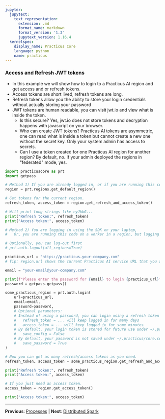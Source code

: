 ```yaml
---
jupyter:
  jupytext:
    text_representation:
      extension: .md
      format_name: markdown
      format_version: '1.3'
      jupytext_version: 1.16.4
  kernelspec:
    display_name: Practicus Core
    language: python
    name: practicus
---
```


### Access and Refresh JWT tokens

- In this example we will show how to login to a Practicus AI region and get access and or refresh tokens.
- Access tokens are short lived, refresh tokens are long.
- Refresh tokens allow you the ability to store your login credentials without actually storing your password
- JWT tokens are human readable, you can visit jwt.io and view what is inside the token.
    - Is this secure? Yes, jwt.io does not store tokens and decryption happens with javascript on your browser.
    - Who can create JWT tokens? Practicus AI tokens are asymmetric, one can read what is inside a token but cannot create a new one without the secret key. Only your system admin has access to secrets.
    - Can I use a token created for one Practicus AI region for another region? By default, no. If your admin deployed the regions in "federated" mode, yes.

```python
import practicuscore as prt 
import getpass
```

```python
# Method 1) If you are already logged in, or if you are running this code on a Practicus AI Worker.
region = prt.regions.get_default_region()

# Get tokens for the current region.
refresh_token, access_token = region.get_refresh_and_access_token()

# Will print long strings like eyJhbG...
print("Refresh token:", refresh_token)
print("Access token:", access_token)
```

```python
# Method 2) You are logging in using the SDK on your laptop,
#   Or, you are running this code on a worker in a region, but logging in to another region.

# Optionally, you can log-out first
# prt.auth.logout(all_regions=True)

practicus_url = "https://practicus.your-company.com"
# Tip: region.url shows the current Practicus AI service URL that you are logged-in to.

email = "your-email@your-company.com"

print(f"Please enter the password for {email} to login {practicus_url}")
password = getpass.getpass()

some_practicus_region = prt.auth.login(
    url=practicus_url,
    email=email,
    password=password,
    # Optional parameters:
    # Instead of using a password, you can login using a refresh token or access token
    #   refresh_token = ... will keep logged in for many days
    #   access_token = ... will keep logged in for some minutes
    # By default, your login token is stored for future use under ~/.practicus/core.conf, to disable:
    #   save_config = False
    # By default, your password is not saved under ~/.practicus/core.conf, to enable:
    #   save_password = True
)

# Now you can get as many refresh/access tokens as you need.
refresh_token, access_token = some_practicus_region.get_refresh_and_access_token()

print("Refresh token:", refresh_token)
print("Access token:", access_token)
```

```python
# If you just need an access token.
access_token = region.get_access_token()

print("Access token:", access_token)
```


---

**Previous**: [Processes](processes.md) | **Next**: [Distributed Spark](distributed-spark.md)
